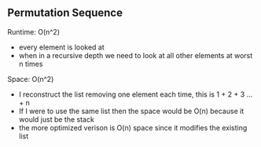 ## Permutation Sequence

Runtime: O(n^2)
- every element is looked at
- when in a recursive depth we need to look at all other elements at worst n times

Space: O(n^2)
- I reconstruct the list removing one element each time, this is 1 + 2 + 3 ... + n
- If I were to use the same list then the space would be O(n) because it would just be the stack
- the more optimized verison is O(n) space since it modifies the existing list
